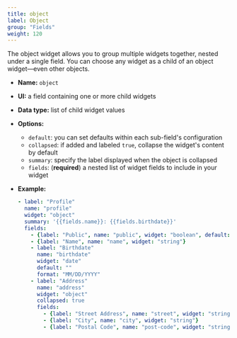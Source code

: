 ```yaml
---
title: object
label: Object
group: "Fields"
weight: 120
---
```


The object widget allows you to group multiple widgets together, nested under a single field. You can choose any widget as a child of an object widget—even other objects.

* **Name:** `object`
* **UI:** a field containing one or more child widgets
* **Data type:** list of child widget values
* **Options:**

  * `default`: you can set defaults within each sub-field's configuration
  * `collapsed`: if added and labeled `true`, collapse the widget's content by default
  * `summary`: specify the label displayed when the object is collapsed
  * `fields`: (**required**) a nested list of widget fields to include in your widget
* **Example:**

  ```yaml
  - label: "Profile"
    name: "profile"
    widget: "object"
    summary: '{{fields.name}}: {{fields.birthdate}}'
    fields:
      - {label: "Public", name: "public", widget: "boolean", default: true}
      - {label: "Name", name: "name", widget: "string"}
      - label: "Birthdate"
        name: "birthdate"
        widget: "date"
        default: ""
        format: "MM/DD/YYYY"
      - label: "Address"
        name: "address"
        widget: "object"
        collapsed: true
        fields: 
          - {label: "Street Address", name: "street", widget: "string"}
          - {label: "City", name: "city", widget: "string"}
          - {label: "Postal Code", name: "post-code", widget: "string"}
  ```
